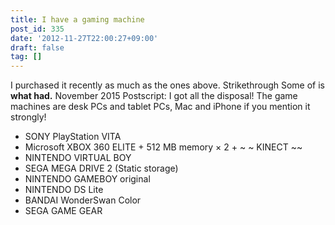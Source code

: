 ```yaml
---
title: I have a gaming machine
post_id: 335
date: '2012-11-27T22:00:27+09:00'
draft: false
tag: []
---
```


I purchased it recently as much as the ones above. Strikethrough Some of is **what had.** November 2015 Postscript: I got all the disposal! The game machines are desk PCs and tablet PCs, Mac and iPhone if you mention it strongly!

*   SONY PlayStation VITA
*   Microsoft XBOX 360 ELITE + 512 MB memory × 2 + ~ ~ KINECT ~~
*   NINTENDO VIRTUAL BOY
*   SEGA MEGA DRIVE 2 (Static storage)
*   NINTENDO GAMEBOY original
*   NINTENDO DS Lite
*   BANDAI WonderSwan Color
*   SEGA GAME GEAR